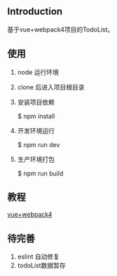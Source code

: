 ## Introduction

基于vue+webpack4项目的TodoList。

## 使用

1. node 运行环境
2. clone 后进入项目根目录
3. 安装项目依赖

      $ npm install

4. 开发环境运行

      $ npm run dev

5. 生产环境打包

      $ npm run build

## 教程

[vue+webpack4](https://hotkang.cn/2020/%E4%BB%8E0%E5%88%B01vue-webpack4%E9%A1%B9%E7%9B%AE/)

## 待完善
1. eslint 自动修复
2. todoList数据暂存